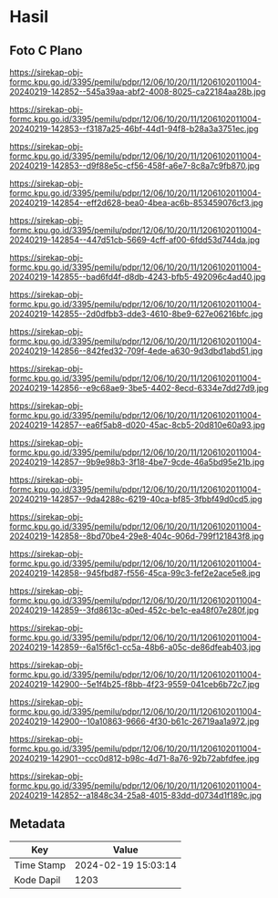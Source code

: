 # Hasil

## Foto C Plano

https://sirekap-obj-formc.kpu.go.id/3395/pemilu/pdpr/12/06/10/20/11/1206102011004-20240219-142852--545a39aa-abf2-4008-8025-ca22184aa28b.jpg

https://sirekap-obj-formc.kpu.go.id/3395/pemilu/pdpr/12/06/10/20/11/1206102011004-20240219-142853--f3187a25-46bf-44d1-94f8-b28a3a3751ec.jpg

https://sirekap-obj-formc.kpu.go.id/3395/pemilu/pdpr/12/06/10/20/11/1206102011004-20240219-142853--d9f88e5c-cf56-458f-a6e7-8c8a7c9fb870.jpg

https://sirekap-obj-formc.kpu.go.id/3395/pemilu/pdpr/12/06/10/20/11/1206102011004-20240219-142854--eff2d628-bea0-4bea-ac6b-853459076cf3.jpg

https://sirekap-obj-formc.kpu.go.id/3395/pemilu/pdpr/12/06/10/20/11/1206102011004-20240219-142854--447d51cb-5669-4cff-af00-6fdd53d744da.jpg

https://sirekap-obj-formc.kpu.go.id/3395/pemilu/pdpr/12/06/10/20/11/1206102011004-20240219-142855--bad6fd4f-d8db-4243-bfb5-492096c4ad40.jpg

https://sirekap-obj-formc.kpu.go.id/3395/pemilu/pdpr/12/06/10/20/11/1206102011004-20240219-142855--2d0dfbb3-dde3-4610-8be9-627e06216bfc.jpg

https://sirekap-obj-formc.kpu.go.id/3395/pemilu/pdpr/12/06/10/20/11/1206102011004-20240219-142856--842fed32-709f-4ede-a630-9d3dbd1abd51.jpg

https://sirekap-obj-formc.kpu.go.id/3395/pemilu/pdpr/12/06/10/20/11/1206102011004-20240219-142856--e9c68ae9-3be5-4402-8ecd-6334e7dd27d9.jpg

https://sirekap-obj-formc.kpu.go.id/3395/pemilu/pdpr/12/06/10/20/11/1206102011004-20240219-142857--ea6f5ab8-d020-45ac-8cb5-20d810e60a93.jpg

https://sirekap-obj-formc.kpu.go.id/3395/pemilu/pdpr/12/06/10/20/11/1206102011004-20240219-142857--9b9e98b3-3f18-4be7-9cde-46a5bd95e21b.jpg

https://sirekap-obj-formc.kpu.go.id/3395/pemilu/pdpr/12/06/10/20/11/1206102011004-20240219-142857--9da4288c-6219-40ca-bf85-3fbbf49d0cd5.jpg

https://sirekap-obj-formc.kpu.go.id/3395/pemilu/pdpr/12/06/10/20/11/1206102011004-20240219-142858--8bd70be4-29e8-404c-906d-799f121843f8.jpg

https://sirekap-obj-formc.kpu.go.id/3395/pemilu/pdpr/12/06/10/20/11/1206102011004-20240219-142858--945fbd87-f556-45ca-99c3-fef2e2ace5e8.jpg

https://sirekap-obj-formc.kpu.go.id/3395/pemilu/pdpr/12/06/10/20/11/1206102011004-20240219-142859--3fd8613c-a0ed-452c-be1c-ea48f07e280f.jpg

https://sirekap-obj-formc.kpu.go.id/3395/pemilu/pdpr/12/06/10/20/11/1206102011004-20240219-142859--6a15f6c1-cc5a-48b6-a05c-de86dfeab403.jpg

https://sirekap-obj-formc.kpu.go.id/3395/pemilu/pdpr/12/06/10/20/11/1206102011004-20240219-142900--5e1f4b25-f8bb-4f23-9559-041ceb6b72c7.jpg

https://sirekap-obj-formc.kpu.go.id/3395/pemilu/pdpr/12/06/10/20/11/1206102011004-20240219-142900--10a10863-9666-4f30-b61c-26719aa1a972.jpg

https://sirekap-obj-formc.kpu.go.id/3395/pemilu/pdpr/12/06/10/20/11/1206102011004-20240219-142901--ccc0d812-b98c-4d71-8a76-92b72abfdfee.jpg

https://sirekap-obj-formc.kpu.go.id/3395/pemilu/pdpr/12/06/10/20/11/1206102011004-20240219-142852--a1848c34-25a8-4015-83dd-d0734d1f189c.jpg


## Metadata

| Key        | Value               |
| ---------- | ------------------- |
| Time Stamp | 2024-02-19 15:03:14 |
| Kode Dapil | 1203                |



